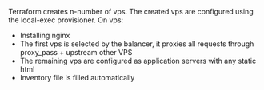Terraform creates n-number of vps. 
The created vps are configured using the local-exec provisioner.
On vps:
- Installing nginx
- The first vps is selected by the balancer, it proxies all requests through proxy_pass + upstream other VPS
- The remaining vps are configured as application servers with any static html
- Inventory file is filled automatically
